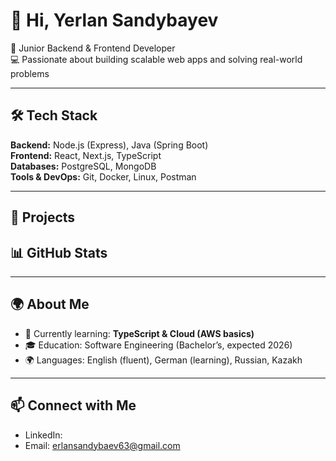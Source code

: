 # 👋 Hi, Yerlan Sandybayev

🎯 Junior Backend & Frontend Developer  
💻 Passionate about building scalable web apps and solving real-world problems  

---

## 🛠️ Tech Stack

**Backend:** Node.js (Express), Java (Spring Boot)  
**Frontend:** React, Next.js, TypeScript  
**Databases:** PostgreSQL, MongoDB  
**Tools & DevOps:** Git, Docker, Linux, Postman  

---

## 🚀 Projects


## 📊 GitHub Stats


---

## 🌍 About Me

- 🌱 Currently learning: **TypeScript & Cloud (AWS basics)**  
- 🎓 Education: Software Engineering (Bachelor’s, expected 2026)  
- 🌍 Languages: English (fluent), German (learning), Russian, Kazakh  

---

## 📫 Connect with Me

- LinkedIn:  
- Email: erlansandybaev63@gmail.com
